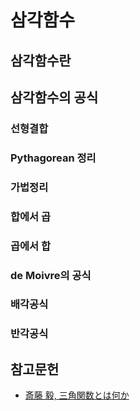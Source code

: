 <!---
title: "삼각함수"
category: Mathematics
language: Korean
--->

# 삼각함수

## 삼각함수란

## 삼각함수의 공식

### 선형결합

### Pythagorean 정리

### 가법정리

### 합에서 곱

### 곱에서 합

### de Moivre의 공식

### 배각공식

### 반각공식

## 참고문헌

- [斎藤 毅, 三角関数とは何か](https://www.ms.u-tokyo.ac.jp/~t-saito/jd/%E4%B8%89%E8%A7%92%E9%96%A2%E6%95%B0.pdf)
